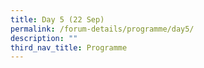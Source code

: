 ```yaml
---
title: Day 5 (22 Sep)
permalink: /forum-details/programme/day5/
description: ""
third_nav_title: Programme
---
```

